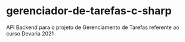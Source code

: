 # gerenciador-de-tarefas-c-sharp
API Backend para o projeto de Gerenciamento de Tarefas referente ao curso Devaria 2021

